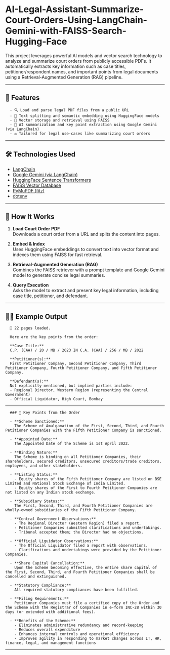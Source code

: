 # AI-Legal-Assistant-Summarize-Court-Orders-Using-LangChain-Gemini-with-FAISS-Search-Hugging-Face

This project leverages powerful AI models and vector search technology to analyze and summarize court orders from publicly accessible PDFs. It automatically extracts key information such as case titles, petitioner/respondent names, and important points from legal documents using a Retrieval-Augmented Generation (RAG) pipeline.

---

## 🚀 Features

      - 🔍 Load and parse legal PDF files from a public URL
      - 🧩 Text splitting and semantic embedding using HuggingFace models
      - 🧠 Vector storage and retrieval using FAISS
      - 🤖 AI summarization and key point extraction using Google Gemini (via LangChain)
      - ⚖️ Tailored for legal use-cases like summarizing court orders

---

## 🛠️ Technologies Used

 - [LangChain](https://www.langchain.com/)
 - [Google Gemini (via LangChain)](https://python.langchain.com/docs/integrations/chat/google_generative_ai)
 - [HuggingFace Sentence Transformers](https://www.sbert.net/)
 - [FAISS Vector Database](https://github.com/facebookresearch/faiss)
 - [PyMuPDF (fitz)](https://pymupdf.readthedocs.io/en/latest/)
 - [dotenv](https://pypi.org/project/python-dotenv/)

---

## 📄 How It Works

1. **Load Court Order PDF**  
         Downloads a court order from a URL and splits the content into pages.
      
2. **Embed & Index**  
         Uses HuggingFace embeddings to convert text into vector format and indexes them using FAISS for fast retrieval.
      
3. **Retrieval-Augmented Generation (RAG)**  
         Combines the FAISS retriever with a prompt template and Google Gemini model to generate concise legal summaries.
      
4. **Query Execution**  
      Asks the model to extract and present key legal information, including case title, petitioner, and defendant.

---

## 🧑‍⚖️ Example Output

      📄 22 pages loaded.
      
      Here are the key points from the order:
      
      **Case Title:**  
      C.P. (CAA) / 20 / MB / 2023 IN C.A. (CAA) / 256 / MB / 2022
      
      **Petitioner(s):**  
      First Petitioner Company, Second Petitioner Company, Third Petitioner Company, Fourth Petitioner Company, and Fifth Petitioner Company.
      
      **Defendant(s):**  
      Not explicitly mentioned, but implied parties include:  
      - Regional Director, Western Region (representing the Central Government)  
      - Official Liquidator, High Court, Bombay
      
---

      ### 📝 Key Points from the Order

      - **Scheme Sanctioned:**  
        The Scheme of Amalgamation of the First, Second, Third, and Fourth Petitioner Companies with the Fifth Petitioner Company is sanctioned.
      
      - **Appointed Date:**  
        The Appointed Date of the Scheme is 1st April 2022.
      
      - **Binding Nature:**  
        The Scheme is binding on all Petitioner Companies, their shareholders, secured creditors, unsecured creditors/trade creditors, employees, and other stakeholders.
      
      - **Listing Status:**  
        - Equity shares of the Fifth Petitioner Company are listed on BSE Limited and National Stock Exchange of India Limited.  
        - Equity shares of the First to Fourth Petitioner Companies are not listed on any Indian stock exchange.
      
      - **Subsidiary Status:**  
        The First, Second, Third, and Fourth Petitioner Companies are wholly-owned subsidiaries of the Fifth Petitioner Company.
      
      - **Central Government Observations:**  
        - The Regional Director (Western Region) filed a report.  
        - Petitioner Companies submitted clarifications and undertakings.  
        - Tribunal accepted them; the Director had no objections.
      
      - **Official Liquidator Observations:**  
        - The Official Liquidator filed a report with observations.  
        - Clarifications and undertakings were provided by the Petitioner Companies.
      
      - **Share Capital Cancellation:**  
        Upon the Scheme becoming effective, the entire share capital of the First, Second, Third, and Fourth Petitioner Companies shall be cancelled and extinguished.
      
      - **Statutory Compliance:**  
        All required statutory compliances have been fulfilled.
      
      - **Filing Requirements:**  
        Petitioner Companies must file a certified copy of the Order and the Scheme with the Registrar of Companies in e-form INC-28 within 30 days (or extended with additional fees).
      
      - **Benefits of the Scheme:**  
        - Eliminates administrative redundancy and record-keeping  
        - Reduces overall expenditure  
        - Enhances internal controls and operational efficiency  
        - Improves agility in responding to market changes across IT, HR, finance, legal, and management functions

---
